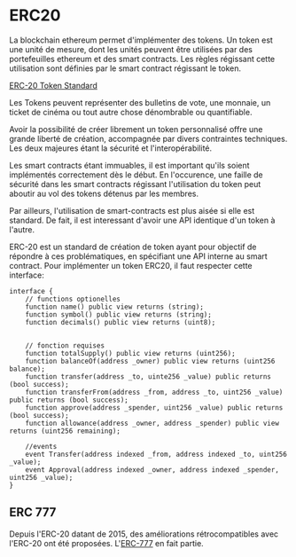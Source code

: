 # ERC20

La blockchain ethereum permet d'implémenter des tokens. Un token est une unité de mesure, dont les unités peuvent être utilisées par des portefeuilles ethereum et des smart contracts. Les règles régissant cette utilisation sont définies par le smart contract régissant le token.

[ERC-20 Token Standard](https://ethereum.org/en/developers/docs/standards/tokens/erc-20/)

Les Tokens peuvent représenter des bulletins de vote, une monnaie, un ticket de cinéma ou tout autre chose dénombrable ou quantifiable. 

Avoir la possibilité de créer librement un token personnalisé offre une grande liberté de création, accompagnée par divers contraintes techniques. Les deux majeures étant la sécurité et l'interopérabilité.

Les smart contracts étant immuables, il est important qu'ils soient implémentés correctement dès le début. En l'occurence, une faille de sécurité dans les smart contracts régissant l'utilisation du token peut aboutir au vol des tokens détenus par les membres. 

Par ailleurs, l'utilisation de smart-contracts est plus aisée si elle est standard. De fait, il est interessant d'avoir une API identique d'un token à l'autre. 

ERC-20 est un standard de création de token ayant pour objectif de répondre à ces problématiques, en spécifiant une API interne au smart contract. Pour implémenter un token ERC20, il faut respecter cette interface:


```solidity
interface {
    // functions optionelles
    function name() public view returns (string);
    function symbol() public view returns (string);
    function decimals() public view returns (uint8);
    
    
    // fonction requises
    function totalSupply() public view returns (uint256);
    function balanceOf(address _owner) public view returns (uint256 balance);
    function transfer(address _to, uinte256 _value) public returns (bool success);
    function transferFrom(address _from, address _to, uint256 _value) public returns (bool success);
    function approve(address _spender, uint256 _value) public returns (bool success);
    function allowance(address _owner, address _spender) public view returns (uint256 remaining);
    
    //events
    event Transfer(address indexed _from, address indexed _to, uint256 _value);
    event Approval(address indexed _owner, address indexed _spender, uint256 _value);
}

```


## ERC 777

Depuis l'ERC-20 datant de 2015, des améliorations rétrocompatibles avec l'ERC-20 ont été proposées. L'[ERC-777](https://ethereum.org/en/developers/docs/standards/tokens/erc-777/#top) en fait partie.
